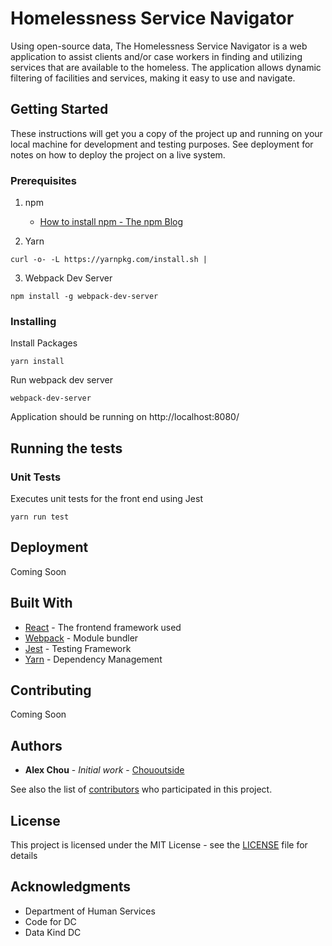 # Homelessness Service Navigator

Using open-source data, The Homelessness Service Navigator is a web application to assist clients and/or case workers in
finding and utilizing services that are available to the homeless. The application allows dynamic filtering of
facilities and services, making it easy to use and navigate.

## Getting Started

These instructions will get you a copy of the project up and running on your local machine for development and testing
purposes. See deployment for notes on how to deploy the project on a live system.

### Prerequisites

1. npm

	* [How to install npm - The npm Blog](http://blog.npmjs.org/post/85484771375/how-to-install-npm)

2. Yarn

```
curl -o- -L https://yarnpkg.com/install.sh |
```

3. Webpack Dev Server

```
npm install -g webpack-dev-server
```

### Installing

Install Packages

```
yarn install
```

Run webpack dev server

```
webpack-dev-server
```

Application should be running on http://localhost:8080/

## Running the tests

### Unit Tests

Executes unit tests for the front end using Jest

```
yarn run test
```

## Deployment

Coming Soon

## Built With

* [React](https://reactjs.org/) - The frontend framework used
* [Webpack](https://webpack.js.org/) - Module bundler
* [Jest](https://facebook.github.io/jest/) - Testing Framework
* [Yarn](https://yarnpkg.com/en/) - Dependency Management

## Contributing

Coming Soon

## Authors

* **Alex Chou** - _Initial work_ - [Chououtside](https://github.com/chououtside)

See also the list of [contributors](https://github.com/DataKind-DC/homelessness-service-navigator/contributors) who
participated in this project.

## License

This project is licensed under the MIT License - see the [LICENSE](LICENSE) file for details

## Acknowledgments

* Department of Human Services
* Code for DC
* Data Kind DC
